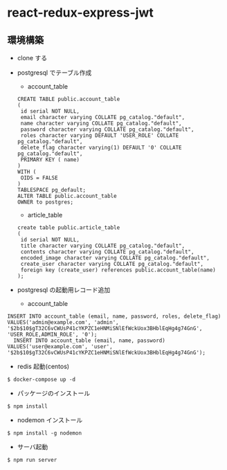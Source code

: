 # react-redux-express-jwt

## 環境構築

- clone する
- postgresql でテーブル作成

  - account_table

  ```
  CREATE TABLE public.account_table
  (
   id serial NOT NULL,
   email character varying COLLATE pg_catalog."default",
   name character varying COLLATE pg_catalog."default",
   password character varying COLLATE pg_catalog."default",
   roles character varying DEFAULT 'USER_ROLE' COLLATE pg_catalog."default",
   delete_flag character varying(1) DEFAULT '0' COLLATE pg_catalog."default",
   PRIMARY KEY ( name)
  )
  WITH (
   OIDS = FALSE
  )
  TABLESPACE pg_default;
  ALTER TABLE public.account_table
  OWNER to postgres;
  ```

  - article_table

  ```
  create table public.article_table
  (
   id serial NOT NULL,
   title character varying COLLATE pg_catalog."default",
   contents character varying COLLATE pg_catalog."default",
   encoded_image character varying COLLATE pg_catalog."default",
   create_user character varying COLLATE pg_catalog."default",
   foreign key (create_user) references public.account_table(name)
  );
  ```

- postgresql の起動用レコード追加
  - account_table

```
INSERT INTO account_table (email, name, password, roles, delete_flag) VALUES('admin@example.com', 'admin', '$2b$10$gT32C6vCWUsP41cYKPZC1eHNMiSNlEfWckUox3BHblEqHg4g74GnG', 'USER_ROLE,ADMIN_ROLE', '0');
  INSERT INTO account_table (email, name, password) VALUES('user@example.com', 'user', '$2b$10$gT32C6vCWUsP41cYKPZC1eHNMiSNlEfWckUox3BHblEqHg4g74GnG');
```

- redis 起動(centos)

```
$ docker-compose up -d
```

- パッケージのインストール

```
$ npm install
```

- nodemon インストール

```
$ npm install -g nodemon
```

- サーバ起動

```
$ npm run server
```
